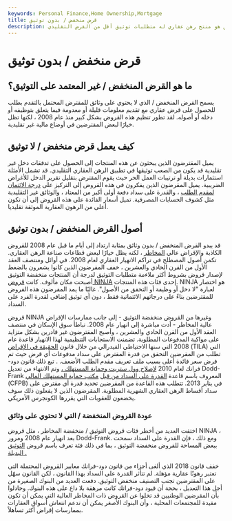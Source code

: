 ```yaml
---
keywords: Personal Finance,Home Ownership,Mortgage
title: قرض منخفض / بدون توثيق
description: القرض المنخفض / بدون وثائق هو منتج رهن عقاري له متطلبات توثيق أقل من القرض التقليدي.
---
```


# قرض منخفض / بدون توثيق
## ما هو القرض المنخفض / غير المعتمد على التوثيق؟

يسمح القرض المنخفض / الذي لا يحتوي على وثائق للمقترض المحتمل بالتقدم بطلب للحصول على قرض عقاري مع تقديم معلومات قليلة أو معدومة فيما يتعلق بتوظيفه أو دخله أو أصوله. لقد تطور تنظيم هذه القروض بشكل كبير منذ عام 2008 ، لكنها تظل خيارًا لبعض المقترضين في أوضاع مالية غير تقليدية.

## كيف يعمل قرض منخفض / لا توثيق

يميل المقترضون الذين يبحثون عن هذه المنتجات إلى الحصول على تدفقات دخل غير تقليدية قد يكون من الصعب توثيقها في تطبيق الرهن العقاري التقليدي. قد تشمل الأمثلة استثمارات بديلة أو ترتيبات العمل الحر حيث يقوم المقترض بتقليل تقرير الدخل للأغراض الضريبية. يميل المقرضون الذين يفكرون في هذه القروض إلى التركيز على [درجة الائتمان لمقدم الطلب](/credit_score) ، والقدرة على سداد دفعة أولى أكبر من المعتاد ، والوثائق غير التقليدية مثل كشوف الحسابات المصرفية. تميل أسعار الفائدة على هذه القروض إلى أن تكون أعلى من الرهون العقارية الموثقة تقليديا.

## أصول القرض المنخفض / بدون توثيق

قد يبدو القرض المنخفض / بدون وثائق بمثابة ارتداد إلى أيام ما قبل عام 2008 للقروض الكاذبة والإقراض عالي [المخاطر](/subprime) ، لكنه يظل خيارًا لبعض قطاعات صناعة الرهن العقاري. تكمن أصول المصطلح في تراكم الانهيار العقاري لعام 2008. في أوائل ومنتصف العقد الأول من القرن الحادي والعشرين ، خفف المقرضون الذين كانوا يشعرون بالضغط لإصدار قروض بشروط أكثر ملاءمة متطلبات التوثيق لدرجة أن المنتجات منخفضة التوثيق أصبحت مكان مألوف. كانت [قروض NINJA](/ninja-loan) إحدى فئات هذه المنتجات. NINJA هو اختصار لعبارة "لا دخل أو وظيفة أو التحقق من الأصول". غالبًا ما يمد المقرضون هذه القروض للمقترضين بناءً على درجاتهم الائتمانية فقط ، دون أي توثيق إضافي لقدرة الفرد على السداد.

قروض NINJA وغيرها من القروض منخفضة التوثيق - إلى جانب ممارسات الإقراض عالية المخاطر - أدت مباشرة إلى انهيار عام 2008. تباطأ سوق الإسكان في منتصف العقد الأول من القرن الحادي والعشرين ، وأصبح المقترضون غير قادرين بشكل متزايد على مواكبة المدفوعات المطلوبة. تضمنت الاستجابات التنظيمية لهذا الانهيار قاعدة عام 2008 التي سنها الاحتياطي الفيدرالي من خلال قانون [الحقيقة في الإقراض](/tila) (TILA) التي تطلب من المقرضين التحقق من قدرة المقترض على سداد مدفوعات أي قرض حيث تم فرض سعر فائدة أعلى بسبب ملف تعريف مقدم الطلب الأضعف. . تبع ذلك قانون دود-فرانك لعام 2010 [لإصلاح وول ستريت وحماية المستهلك ،](/dodd-frank-financial-regulatory-reform-bill) وتم الانتهاء من تعديل Dodd-Frank المعروف باسم قاعدة [القدرة على السداد من قبل](/ability-to-repay) [مكتب حماية المستهلك المالي](/consumer-financial-protection-bureau-cfpb) (CFPB) في يناير 2013. تتطلب هذه القاعدة من المقرضين تحديد قدرة أي مقترض على سداد أقساط الرهن العقاري الشهرية المطلوبة. المقرضون الذين لا يفعلون ذلك سوف يخضعون للعقوبات التي يقررها الكونجرس الأمريكي.

### عودة القروض المنخفضة / التي لا تحتوي على وثائق

اختفت العديد من أخطر فئات قروض التوثيق / منخفضة المخاطر ، مثل قروض NINJA ، بعد انهيار عام 2008 ومرور Dodd-Frank. ومع ذلك ، فإن القدرة على السداد سمحت ببعض المساحة للقروض منخفضة التوثيق ، بما في ذلك فئة تعرف باسم قروض [التوثيق البديلة .](/alternative_documentation)

خفف قانون 2018 الذي ألغى أجزاء من قانون دود-فرانك معايير القروض المحتملة التي تعتبر رهونًا عقارية مؤهلة. لم تتأثر القدرة على السداد بهذا القانون ، لكن القانون سهّل على المقترضين تجنب التصنيف منخفض التوثيق. دفعت العديد من البنوك الصغيرة من أجل هذا التعديل ، بحجة أن قيود دود-فرانك كانت مرهقة بلا داع على هذه البنوك. وجادلوا بأن المقرضين الوطنيين قد تخلوا عن القروض ذات المخاطر العالية التي يمكن أن تكون مفيدة للمجتمعات المحلية ، وأن البنوك الأصغر يمكن أن تدعم انتعاش أسواق العقارات بممارسات إقراض أكثر تساهلاً.

